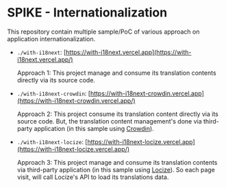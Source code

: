# SPIKE - Internationalization

This repository contain multiple sample/PoC of various approach on application internationalization.

- `./with-i18next`: [https://with-i18next.vercel.app](https://with-i18next.vercel.app/)

  Approach 1: This project manage and consume its translation contents directly via its source code.
- `./with-i18next-crowdin`: [https://with-i18next-crowdin.vercel.app](https://with-i18next-crowdin.vercel.app/)

  Approach 2: This project consume its translation content directly via its source code. But, the translation content management's done via third-party application (in this sample using [Crowdin](https://crowdin.com/)).
- `./with-i18next-locize`: [https://with-i18next-locize.vercel.app](https://with-i18next-locize.vercel.app/)

  Approach 3: This project manage and consume its translation contents via third-party application (in this sample using [Locize](https://www.locize.com/)). So each page visit, will call Locize's API to load its translations data.
